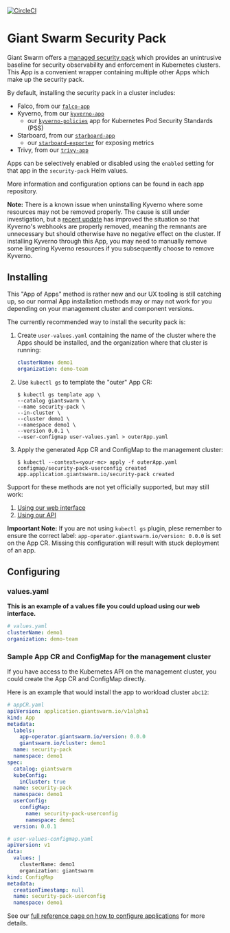 [![CircleCI](https://circleci.com/gh/giantswarm/security-pack.svg?style=shield)](https://circleci.com/gh/giantswarm/security-pack)

# Giant Swarm Security Pack

Giant Swarm offers a [managed security pack][security-pack] which provides an unintrusive baseline for security observability and enforcement in Kubernetes clusters. This App is a convenient wrapper containing multiple other Apps which make up the security pack.

By default, installing the security pack in a cluster includes:

- Falco, from our [`falco-app`][falco-app]
- Kyverno, from our [`kyverno-app`][kyverno-app]
  - our [`kyverno-policies`][kyverno-policies] app for Kubernetes Pod Security Standards (PSS)
- Starboard, from our [`starboard-app`][starboard-app]
  - our [`starboard-exporter`][starboard-exporter] for exposing metrics
- Trivy, from our [`trivy-app`][trivy-app]

Apps can be selectively enabled or disabled using the `enabled` setting for that app in the `security-pack` Helm values.

More information and configuration options can be found in each app repository.

**Note:** There is a known issue when uninstalling Kyverno where some resources may not be removed properly. The cause is still under investigation, but a [recent update](https://github.com/kyverno/kyverno/issues/3111) has improved the situation so that Kyverno's webhooks are properly removed, meaning the remnants are unnecessary but should otherwise have no negative effect on the cluster. If installing Kyverno through this App, you may need to manually remove some lingering Kyverno resources if you subsequently choose to remove Kyverno.

## Installing

This "App of Apps" method is rather new and our UX tooling is still catching up, so our normal App installation methods may or may not work for you depending on your management cluster and component versions.

The currently recommended way to install the security pack is:

1. Create `user-values.yaml` containing the name of the cluster where the Apps should be installed, and the organization where that cluster is running:

    ```yaml
    clusterName: demo1
    organization: demo-team
    ```

2. Use `kubectl gs` to template the "outer" App CR:

    ```shell
    $ kubectl gs template app \
    --catalog giantswarm \
    --name security-pack \
    --in-cluster \
    --cluster demo1 \
    --namespace demo1 \
    --version 0.0.1 \
    --user-configmap user-values.yaml > outerApp.yaml
    ```

3. Apply the generated App CR and ConfigMap to the management cluster:

    ```shell
    $ kubectl --context=<your-mc> apply -f outerApp.yaml
    configmap/security-pack-userconfig created
    app.application.giantswarm.io/security-pack created
    ```

Support for these methods are not yet officially supported, but may still work:

1. [Using our web interface](https://docs.giantswarm.io/ui-api/web/app-platform/#installing-an-app)
2. [Using our API](https://docs.giantswarm.io/api/#operation/createClusterAppV5)

**Impoortant Note:** If you are not using `kubectl gs` plugin, plese remember to ensure the correct label: `app-operator.giantswarm.io/version: 0.0.0` is set on the App CR. Missing this configuration will result with stuck deployment of an app.

## Configuring

### values.yaml

**This is an example of a values file you could upload using our web interface.**

```yaml
# values.yaml
clusterName: demo1
organization: demo-team
```

### Sample App CR and ConfigMap for the management cluster

If you have access to the Kubernetes API on the management cluster, you could create
the App CR and ConfigMap directly.

Here is an example that would install the app to
workload cluster `abc12`:

```yaml
# appCR.yaml
apiVersion: application.giantswarm.io/v1alpha1
kind: App
metadata:
  labels:
    app-operator.giantswarm.io/version: 0.0.0
    giantswarm.io/cluster: demo1
  name: security-pack
  namespace: demo1
spec:
  catalog: giantswarm
  kubeConfig:
    inCluster: true
  name: security-pack
  namespace: demo1
  userConfig:
    configMap:
      name: security-pack-userconfig
      namespace: demo1
  version: 0.0.1
```

```yaml
# user-values-configmap.yaml
apiVersion: v1
data:
  values: |
    clusterName: demo1
    organization: giantswarm
kind: ConfigMap
metadata:
  creationTimestamp: null
  name: security-pack-userconfig
  namespace: demo1
```

See our [full reference page on how to configure applications](https://docs.giantswarm.io/app-platform/app-configuration/) for more details.

[falco-app]: https://github.com/giantswarm/falco-app
[kyverno-app]: https://github.com/giantswarm/kyverno-app
[kyverno-policies]: https://github.com/giantswarm/kyverno-policies/
[security-pack]: https://docs.giantswarm.io/app-platform/apps/security/
[starboard-app]: https://github.com/giantswarm/starboard-app
[starboard-exporter]: https://github.com/giantswarm/starboard-exporter/
[trivy-app]: https://github.com/giantswarm/trivy-app/
